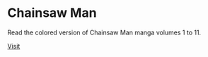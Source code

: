 # Chainsaw Man

Read the colored version of Chainsaw Man manga volumes 1 to 11.

[Visit](https://wayexit995.github.io/CSM/Index.html)
